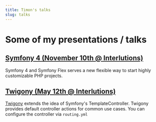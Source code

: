 ```yaml
---
title: Timon's talks
slug: talks
---
```


# Some of my presentations / talks

## [Symfony 4 (November 10th @ Interlutions)](https://timonf.github.io/symfony4-talk/)

Symfony 4 and Symfony Flex serves a new flexible way to start highly
customizable PHP projects.

## [Twigony (May 12th @ Interlutions)](https://timonf.github.io/twigony-talk/)

[Twigony](https://github.com/timonf/twigony-bundle) extends the idea of
Symfony's TemplateController. Twigony provides default controller actions for
common use cases. You can configure the controller via `routing.yml`
